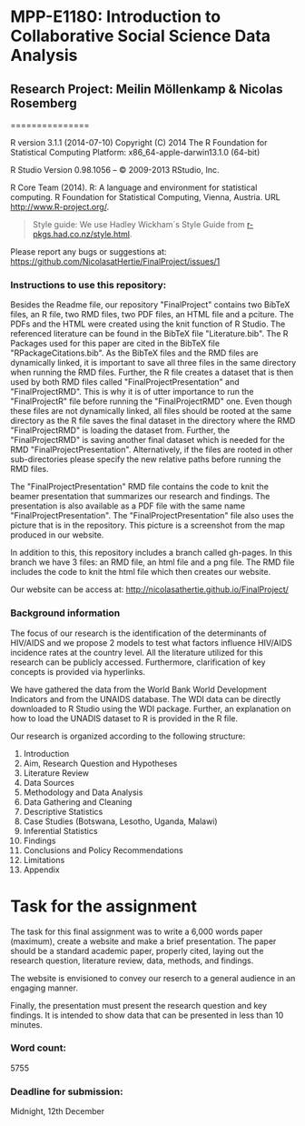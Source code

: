 
# MPP-E1180: Introduction to Collaborative Social Science Data Analysis

## Research Project: Meilin Möllenkamp & Nicolas Rosemberg

===============

R version 3.1.1 (2014-07-10)
Copyright (C) 2014 The R Foundation for Statistical Computing
Platform: x86_64-apple-darwin13.1.0 (64-bit)

R Studio Version 0.98.1056 – © 2009-2013 RStudio, Inc.

R Core Team (2014). R: A language and environment for
  statistical computing. R Foundation for Statistical
  Computing, Vienna, Austria. URL http://www.R-project.org/.
  
> Style guide: We use Hadley Wickham´s Style Guide from [r-pkgs.had.co.nz/style.html](http://r-pkgs.had.co.nz/style.html).

Please report any bugs or suggestions at: https://github.com/NicolasatHertie/FinalProject/issues/1

### Instructions to use this repository:

Besides the Readme file, our repository "FinalProject" contains two BibTeX files, an R file, two RMD files, two PDF files, an HTML file and a pciture. The PDFs and the HTML were created using the knit function of R Studio. 
The referenced literature can be found in the BibTeX file "Literature.bib". The R Packages used for this paper are cited in
the BibTeX file "RPackageCitations.bib". As the BibTeX files and the RMD files are dynamically linked, it is important to save all three files in the same directory when running the RMD files. Further, the R file creates a dataset that is then used by both RMD files called "FinalProjectPresentation" and "FinalProjectRMD". This is why it is of utter importance to run the "FinalProjectR" file before running the "FinalProjectRMD" one. Even though these files are not dynamically linked, all files should be rooted at the same directory as the R file saves the final dataset in the directory where the RMD "FinalProjectRMD" is loading the dataset from. Further, the "FinalProjectRMD" is saving another final dataset which is needed for the RMD "FinalProjectPresentation". Alternatively, if the files are rooted in other sub-directories please specify the new relative paths before running the RMD files. 

The "FinalProjectPresentation" RMD file contains the code to knit the beamer presentation that summarizes our research and findings. The presentation is also available as a PDF file with the same name "FinalProjectPresentation". The "FinalProjectPresentation" file also uses the picture that is in the repository. This picture is a screenshot from the map produced in our website. 

In addition to this, this repository includes a branch called gh-pages. In this branch we have 3 files: an RMD file, an html file and a png file. The RMD file includes the code to knit the html file which then creates our website.

Our website can be access at: http://nicolasathertie.github.io/FinalProject/


### Background information 

The focus of our research is the identification of the determinants of HIV/AIDS and we propose 2 models to test what factors 
influence HIV/AIDS incidence rates at the country level. All the literature utilized for this research can be 
publicly accessed. Furthermore, clarification of key concepts is provided via hyperlinks. 

We have gathered the data from the World Bank World Development Indicators and from the UNAIDS database. The WDI data can be 
directly downloaded to R Studio using the WDI package. Further, an explanation on how to load the UNADIS dataset to R is provided in the R file. 

Our research is organized according to the following structure:

1. Introduction
2. Aim, Research Question and Hypotheses
3. Literature Review
4. Data Sources
5. Methodology and Data Analysis
6. Data Gathering and Cleaning
7. Descriptive Statistics
8. Case Studies (Botswana, Lesotho, Uganda, Malawi)
9. Inferential Statistics
10. Findings
11. Conclusions and Policy Recommendations
12. Limitations
13. Appendix

# Task for the assignment

The task for this final assignment was to write a 6,000 words paper (maximum), create a website and make a brief presentation. The paper should be a standard academic paper, properly cited, laying out the research question, literature review, data, methods, and findings.

The website is envisioned to convey our reserch to a general audience in an engaging manner. 

Finally, the presentation must present the research question and key findings. It is intended to show data that can be presented in less than 10 minutes.  

### Word count:
5755


### Deadline for submission:
Midnight, 12th December



